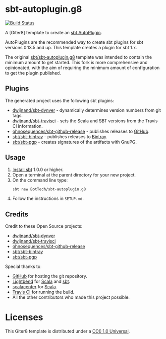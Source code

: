 # sbt-autoplugin.g8

[![Build Status]](https://travis-ci.org/BotTech/sbt-autoplugin)

A [Giter8] template to create an [sbt AutoPlugin].

AutoPlugins are the recommended way to create sbt plugins for sbt versions 0.13.5 and up. This
template creates a plugin for sbt 1.x.

The original [sbt/sbt-autoplugin.g8] template was intended to contain the minimum amount to get
started. This fork is more comprehensive and opinionated, with the aim of requiring the minimum
amount of configuration to get the plugin published.

## Plugins

The generated project uses the following sbt plugins:
* [dwijnand/sbt-dynver] - dynamically determines version numbers from git tags.
* [dwijnand/sbt-travisci] - sets the Scala and SBT versions from the Travis CI information.
* [ohnosequences/sbt-github-release] - publishes releases to [GitHub].
* [sbt/sbt-bintray] - publishes releases to [Bintray].
* [sbt/sbt-pgp] - creates signatures of the artifacts with GnuPG.

## Usage

1. [Install sbt] 1.0.0 or higher.
1. Open a terminal at the parent directory for your new project.
1. On the command line type:
   ```bash
   sbt new BotTech/sbt-autoplugin.g8
   ```
1. Follow the instructions in `SETUP.md`.

## Credits

Credit to these Open Source projects:
* [dwijnand/sbt-dynver]
* [dwijnand/sbt-travisci]
* [ohnosequences/sbt-github-release]
* [sbt/sbt-bintray]
* [sbt/sbt-pgp]

Special thanks to:
* [GitHub] for hosting the git repository.
* [Lightbend] for [Scala] and [sbt].
* [scalacenter] for [Scala].
* [Travis CI] for running the build.
* All the other contributors who made this project possible.

# Licenses

This Giter8 template is distributed under a [CC0 1.0 Universal].

[bintray]: https://bintray.com
[build status]: https://travis-ci.org/BotTech/sbt-gpg.svg?branch=master
[CC0 1.0 Universal]: LICENSE
[dwijnand/sbt-dynver]: https://github.com/dwijnand/sbt-dynver
[dwijnand/sbt-travisci]: https://github.com/dwijnand/sbt-travisci
[g8]: http://www.foundweekends.org/giter8
[github]: https://github.com
[install sbt]: http://www.scala-sbt.org/release/docs/Setup.html
[lightbend]: https://www.lightbend.com
[ohnosequences/sbt-github-release]: https://github.com/ohnosequences/sbt-github-release
[sbt/sbt-autoplugin.g8]: https://github.com/sbt/sbt-autoplugin.g8
[sbt]: https://www.scala-sbt.org
[sbt AutoPlugin]: http://www.scala-sbt.org/1.x/docs/Plugins.html#Creating+an+auto+plugin
[sbt/sbt-bintray]: https://github.com/sbt/sbt-bintray
[sbt/sbt-pgp]: https://github.com/sbt/sbt-pgp
[scala]: https://www.scala-lang.org
[scalacenter]: https://scala.epfl.ch
[travis CI]: https://travis-ci.org

